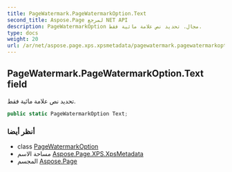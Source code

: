 ```yaml
---
title: PageWatermark.PageWatermarkOption.Text
second_title: Aspose.Page لمرجع NET API
description: PageWatermarkOption مجال. تحديد نص علامة مائية فقط.
type: docs
weight: 20
url: /ar/net/aspose.page.xps.xpsmetadata/pagewatermark.pagewatermarkoption/text/
---
```

## PageWatermark.PageWatermarkOption.Text field

تحديد نص علامة مائية فقط.

```csharp
public static PageWatermarkOption Text;
```

### أنظر أيضا

* class [PageWatermarkOption](../)
* مساحة الاسم [Aspose.Page.XPS.XpsMetadata](../../pagewatermark.pagewatermarkoption/)
* المجسم [Aspose.Page](../../../)


